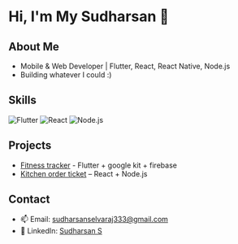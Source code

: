 # Hi, I'm My Sudharsan 👋

## About Me
- Mobile & Web Developer | Flutter, React, React Native, Node.js
- Building whatever I could :)

## Skills
![Flutter](https://img.shields.io/badge/Flutter-02569B?style=for-the-badge&logo=flutter&logoColor=white)
![React](https://img.shields.io/badge/React-61DAFB?style=for-the-badge&logo=react&logoColor=black)
![Node.js](https://img.shields.io/badge/Node.js-339933?style=for-the-badge&logo=node.js&logoColor=white)

## Projects
- [Fitness tracker](https://github.com/vold333/flutter-fitness-app.git) - Flutter + google kit + firebase
- [Kitchen order ticket](https://github.com/vold333/kitchen-order-ticket.git) – React + Node.js

## Contact
- 📫 Email: sudharsanselvaraj333@gmail.com
- 🔗 LinkedIn: [Sudharsan S](www.linkedin.com/in/sudharsan-s3)
